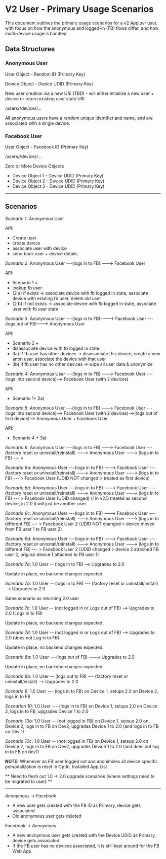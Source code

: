 # V2 User - Primary Usage Scenarios

This document outlines the primary usage scenarios for a v2 Appluvr
user, with focus on how the anonymous and logged-in (FB) flows differ,
and how multi-device usage is handled.

## Data Structures

### Anonymous User

User Object - Random ID (Primary Key)

Device Object - Device UDID (Primary Key)

New user creation via a new URI (TBD) - will either initialize a new user + device or return existing user state URI

/users/<udid>/device/<udid>/...

All anonymous users have a random unique identifier and name, and are
associated with a single device.

### Facebook User

User Object - Facebook ID (Primary Key)

/users/<fbid>/device/<udid>/...

Zero or More Device Objects

* Device Object 1 - Device UDID (Primary Key)
* Device Object 2 - Device UDID (Primary Key)
* Device Object 3 - Device UDID (Primary Key)

***

## Scenarios 

*Scenario 1*: Anonymous User

API: 

* Create user
* create device
* associate user with device
* send back user + device details.

*Scenario 2*: Anonymous User ---(logs in to FB) ---> Facebook User

API: 

* Scenario 1 +
* lookup fb user
* (2 a) if exists -> associate device with fb logged in state, associate device with existing fb user, delete old user 
* (2 b) if not exists -> associate device with fb logged in state, associate user with fb user state

*Scenario 3*: Anonymous User ---(logs in to FB)----> Facebook User ---(logs out of FB)---> Anonymous User

API:

* Scenario 2 +
* disassociate device with fb logged in state
* 3a) if fb user has other devices -> disassociate this device, create a new anon user, associate the device with that user
* 3b) if fb user has no other devices -> wipe all user data & anonymize

*Scenario 4*: Anonymous User ---(logs in to FB) ---> Facebook User ---(logs into second device)--> Facebook User (with 2 devices)

API:

* Scenario 1+ 2a)

*Scenario 5*: Anonymous User ---(logs in to FB) ---> Facebook User ---(logs into second device)--> Facebook User (with 2 devices)-->(logs out of first device)--> Anonymous User + Facebook User

API:
* Scenario 4 + 3a)

*Scenario 6*: Anonymous User ---(logs in to FB) ---> Facebook User --- (factory reset or uninstall/reinstall) ---> Anonymous User --->  (logs in to FB) --- >


*Scenario 6a*: Anonymous User ---(logs in to FB) ---> Facebook User --- (factory reset or uninstall/reinstall) ---> Anonymous User --->  (logs in to FB) --- > Facebook User (UDID NOT changed > treated as first device)

*Scenario 6b*: Anonymous User ---(logs in to FB) ---> Facebook User --- (factory reset or uninstall/reinstall) ---> Anonymous User --->  (logs in to FB) --- > Facebook User (UDID  changed)   // in v2.5  treated as second device, in 2.0 it will just be another user

*Scenario 6c*: Anonymous User ---(logs in to FB) ---> Facebook User --- (factory reset or uninstall/reinstall) ---> Anonymous User --->  (logs in to different FB) --- > Facebook User 2 (UDID NOT changed > device moved from FB user 1 to FB user 2)

*Scenario 6d*: Anonymous User ---(logs in to FB) ---> Facebook User --- (factory reset or uninstall/reinstall) ---> Anonymous User --->  (logs in to different FB) --- > Facebook User 2 (UDID changed >  device 2 attached FB user 2, original device 1 attached to FB user 1)

*Scenario 7a*: 1.0 User -- (logs in to FB)  --> Upgrades to 2.0

Update in place, no backend changes expected.

*Scenario 7b*: 1.0 User -- (logs in to FB) --- (factory reset or uninstall/install) --> Upgrades to 2.0

Same scenario as returning 2.0 user

*Scenario 7c*: 1.0 User -- (not logged in or Logs out of FB) --> Upgrades to 2.0 (Logs in to FB)

Update in place, no backend changes expected.

*Scenario 7d*: 1.0 User -- (not logged in or Logs out of FB) --> Upgrades to 2.0 (does not Log in to FB)

Update in place, no backend changes expected.

*Scenario 8a*: 1.0 User ---(logs out of FB) ---> Upgrades to 2.0

Update in place, no backend changes expected.

*Scenario 8b*: 1.0 User -- (logs out to FB) --- (factory reset or uninstall/install) --> Upgrades to 2.0

*Scenario 9*: 1.0 User --- (logs in to FB) on Device 1,  setups 2.0 on Device 2, logs in to FB

*Scenarion 10*: 1.0 User --- (logs in to FB) on Device 1,  setups 2.0 on Device 2, logs in to FB, upgrades Device 1 to 2.0

*Scenario 10b*: 1.0 User -- (not logged in FB) on Device 1, setsup 2.0 on Device 2, logs in to FB on Dev2, upgrades Device 1 to 2.0 (and logs in to FB on Dev 1)


*Scenario 10c*: 1.0 User -- (not logged in FB) on Device 1, setsup 2.0 on Device 2, logs in to FB on Dev2, upgrades Device 1 to 2.0 (and does not log in to FB on dev1)


**NOTE:**
Whenever an FB user logged out and anonimizes all device specific personalization is reset ie OptIn, Installed App List


** Need to flesh out 1.0 -> 2.0 upgrade scenarios (where settings need to be migrated to user) **

***

*Anonymous -> Facebook*

* A new user gets created with the FB ID as Primary, device gets associated
* Old anonymous user gets deleted

*Facebook -> Anonymous*

* A new anonymous user gets created with the Device UDID as Primary, device gets associated
* If the FB user has no devices associated, it is still kept around for the FB Web App.


